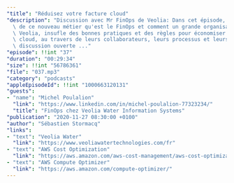 ```yaml
---
"title": "Réduisez votre facture cloud"
"description": "Discussion avec Mr FinOps de Veolia: Dans cet épisode, nous parlons\
  \ de ce nouveau métier qu'est le FinOps et comment un grande organisation, comme\
  \ Veolia, insufle des bonnes pratiques et des règles pour économiser sur leur facture\
  \ cloud, au travers de leurs collaborateurs, leurs processus et leurs outils. Une\
  \ discussion ouverte ..."
"episode": !!int "37"
"duration": "00:29:34"
"size": !!int "56786361"
"file": "037.mp3"
"category": "podcasts"
"appleEpisodeId": !!int "1000663120131"
"guests":
- "name": "Michel Poulalion"
  "link": "https://www.linkedin.com/in/michel-poulalion-77323234/"
  "title": "FinOps chez Veolia Water Information Systems"
"publication": "2020-11-27 08:30:00 +0100"
"author": "Sébastien Stormacq"
"links":
- "text": "Veolia Water"
  "link": "https://www.veoliawatertechnologies.com/fr"
- "text": "AWS Cost Optimization"
  "link": "https://aws.amazon.com/aws-cost-management/aws-cost-optimization/"
- "text": "AWS Compute Optimizer"
  "link": "https://aws.amazon.com/compute-optimizer/"
---
```

